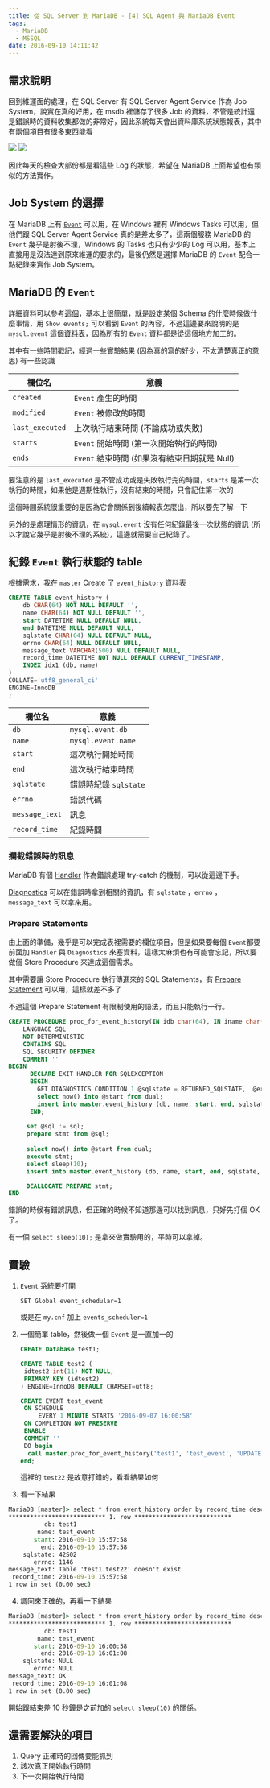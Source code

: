 ```yaml
---
title: 從 SQL Server 到 MariaDB - [4] SQL Agent 與 MariaDB Event
tags:
  - MariaDB
  - MSSQL
date: 2016-09-10 14:11:42
---
```


## 需求說明
回到維運面的處理，在 SQL Server 有 SQL Server Agent Service 作為 Job System，說實在真的好用，在 msdb 裡儲存了很多 Job 的資料，不管是統計還是錯誤時的資料收集都做的非常好，因此系統每天會出資料庫系統狀態報表，其中有兩個項目有很多東西能看

<img src="https://raw.githubusercontent.com/sujunmin/sujunmin.github.com/master/test/SQLServerAgentLog_1.png" />
<img src="https://raw.githubusercontent.com/sujunmin/sujunmin.github.com/master/test/SQLServerAgentLog_2.png" /> 

因此每天的檢查大部份都是看這些 Log 的狀態，希望在 MariaDB 上面希望也有類似的方法實作。

## Job System 的選擇
在 MariaDB 上有 [`Event`](https://mariadb.com/kb/en/mariadb/events/) 可以用，在 Windows 裡有 Windows Tasks 可以用，但他們跟 SQL Server Agent Service 真的是差太多了，這兩個服務 MariaDB 的 `Event` 幾乎是射後不理，Windows 的 Tasks 也只有少少的 Log 可以用，基本上直接用是沒法達到原來維運的要求的，最後仍然是選擇 MariaDB 的 `Event` 配合一點紀錄來實作 Job System。

## MariaDB 的 `Event`
詳細資料可以參考[這個](https://mariadb.com/kb/en/mariadb/events/)，基本上很簡單，就是設定某個 Schema 的什麼時候做什麼事情，用 `Show events;` 可以看到 `Event` 的內容，不過這邊要來說明的是 `mysql.event` 這個[資料表](https://mariadb.com/kb/en/mariadb/mysqlevent-table/)，因為所有的 `Event` 資料都是從這個地方加工的。

其中有一些時間戳記，經過一些實驗結果 (因為真的寫的好少，不太清楚真正的意思) 有一些認識

|  欄位名              | 意義                                              | 
|---------------------|--------------------------------------------------|
| `created`       | `Event` 產生的時間                             |
| `modified`      | `Event` 被修改的時間                           |
| `last_executed` | 上次執行結束時間 (不論成功或失敗)                     |
| `starts`        | `Event` 開始時間 (第一次開始執行的時間)           |
| `ends`          | `Event` 結束時間 (如果沒有結束日期就是 Null)      |

要注意的是 `last_executed` 是不管成功或是失敗執行完的時間，`starts` 是第一次執行的時間，如果他是週期性執行，沒有結束的時間，只會記住第一次的

這個時間系統很重要的是因為它會關係到後續報表怎麼出，所以要先了解一下

另外的是處理情形的資訊，在 `mysql.event` 沒有任何紀錄最後一次狀態的資訊 (所以才說它幾乎是射後不理的系統)，這邊就需要自己紀錄了。 

## 紀錄 `Event` 執行狀態的 table
根據需求，我在 `master` Create 了 `event_history` 資料表

```sql
CREATE TABLE event_history (
    db CHAR(64) NOT NULL DEFAULT '',
    name CHAR(64) NOT NULL DEFAULT '',
    start DATETIME NULL DEFAULT NULL,
    end DATETIME NULL DEFAULT NULL,
    sqlstate CHAR(64) NULL DEFAULT NULL,
    errno CHAR(64) NULL DEFAULT NULL,
    message_text VARCHAR(500) NULL DEFAULT NULL,
    record_time DATETIME NOT NULL DEFAULT CURRENT_TIMESTAMP,
    INDEX idx1 (db, name)
)
COLLATE='utf8_general_ci'
ENGINE=InnoDB
;
```

|  欄位名              | 意義                                              | 
|---------------------|--------------------------------------------------|
| `db`            | `mysql.event.db`                             |
| `name`          | `mysql.event.name`                           |
| `start`         | 這次執行開始時間                                    |
| `end`           | 這次執行結束時間                                    |
| `sqlstate`      | 錯誤時紀錄 `sqlstate`                          |
| `errno`         | 錯誤代碼                                           |
| `message_text`  | 訊息                                              |
| `record_time`   | 紀錄時間                                           |

### 攔截錯誤時的訊息
MariaDB 有個 [Handler](https://mariadb.com/kb/en/mariadb/declare-handler/) 作為錯誤處理 try-catch 的機制，可以從這邊下手。

[Diagnostics](https://mariadb.com/kb/en/mariadb/get-diagnostics/) 可以在錯誤時拿到相關的資訊，有 `sqlstate` ，`errno` ，`message_text` 可以拿來用。

### Prepare Statements
由上面的準備，幾乎是可以完成表裡需要的欄位項目，但是如果要每個 `Event`都要前面加 `Handler` 與 `Diagnostics` 來塞資料，這樣太麻煩也有可能會忘記，所以要做個 Store Procedure 來達成這個需求。

其中需要讓 Store Procedure 執行傳進來的 SQL Statements，有 [Prepare Statement](https://mariadb.com/kb/en/mariadb/prepare-statement/) 可以用，這樣就差不多了

不過這個 Prepare Statement 有限制使用的語法，而且只能執行一行。

```sql
CREATE PROCEDURE proc_for_event_history(IN idb char(64), IN iname char(64), IN sql TEXT)
    LANGUAGE SQL
    NOT DETERMINISTIC
    CONTAINS SQL
    SQL SECURITY DEFINER
    COMMENT ''
BEGIN
      DECLARE EXIT HANDLER FOR SQLEXCEPTION
      BEGIN
        GET DIAGNOSTICS CONDITION 1 @sqlstate = RETURNED_SQLSTATE,  @errno = MYSQL_ERRNO, @text = MESSAGE_TEXT;
        select now() into @start from dual;
        insert into master.event_history (db, name, start, end, sqlstate, errno, message_text) values (idb, iname, @start, now(), @sqlstate, @errno, @text);
      END;
     
     set @sql := sql;
     prepare stmt from @sql;
    
     select now() into @start from dual;
     execute stmt;
     select sleep(10);
     insert into master.event_history (db, name, start, end, sqlstate, errno, message_text) values (idb, iname, @start, now(), NULL, NULL, 'OK');

     DEALLOCATE PREPARE stmt;
END
```

錯誤的時候有錯誤訊息，但正確的時候不知道那邊可以找到訊息，只好先打個 OK 了。

有一個 `select sleep(10);` 是拿來做實驗用的，平時可以拿掉。

## 實驗

1. `Event` 系統要打開

   `SET Global event_schedular=1`
   
   或是在 `my.cnf` 加上 `events_scheduler=1`
2. 一個簡單 table，然後做一個 `Event` 是一直加一的
   ```sql
   CREATE Database test1;

   CREATE TABLE test2 (
    idtest2 int(11) NOT NULL,
    PRIMARY KEY (idtest2)
   ) ENGINE=InnoDB DEFAULT CHARSET=utf8;

   CREATE EVENT test_event
    ON SCHEDULE
        EVERY 1 MINUTE STARTS '2016-09-07 16:00:58'
    ON COMPLETION NOT PRESERVE
    ENABLE
    COMMENT ''
    DO begin
     call master.proc_for_event_history('test1', 'test_event', 'UPDATE test1.test22 SET idtest2 = idtest2 + 1');
   end;

   ```
   這裡的 `test22` 是故意打錯的，看看結果如何
3. 看一下結果
```cmd
MariaDB [master]> select * from event_history order by record_time desc limit 1\G
*************************** 1. row ***************************
          db: test1
        name: test_event
       start: 2016-09-10 15:57:58
         end: 2016-09-10 15:57:58
    sqlstate: 42S02
       errno: 1146
message_text: Table 'test1.test22' doesn't exist
 record_time: 2016-09-10 15:57:58
1 row in set (0.00 sec)
```
4. 調回來正確的，再看一下結果
```cmd
MariaDB [master]> select * from event_history order by record_time desc limit 1\G
*************************** 1. row ***************************
          db: test1
        name: test_event
       start: 2016-09-10 16:00:58
         end: 2016-09-10 16:01:08
    sqlstate: NULL
       errno: NULL
message_text: OK
 record_time: 2016-09-10 16:01:08
1 row in set (0.00 sec)
```
開始跟結束差 10 秒鐘是之前加的 `select sleep(10)` 的關係。

## 還需要解決的項目

1. Query 正確時的回傳要能抓到
2. 該次真正開始執行時間
3. 下一次開始執行時間

